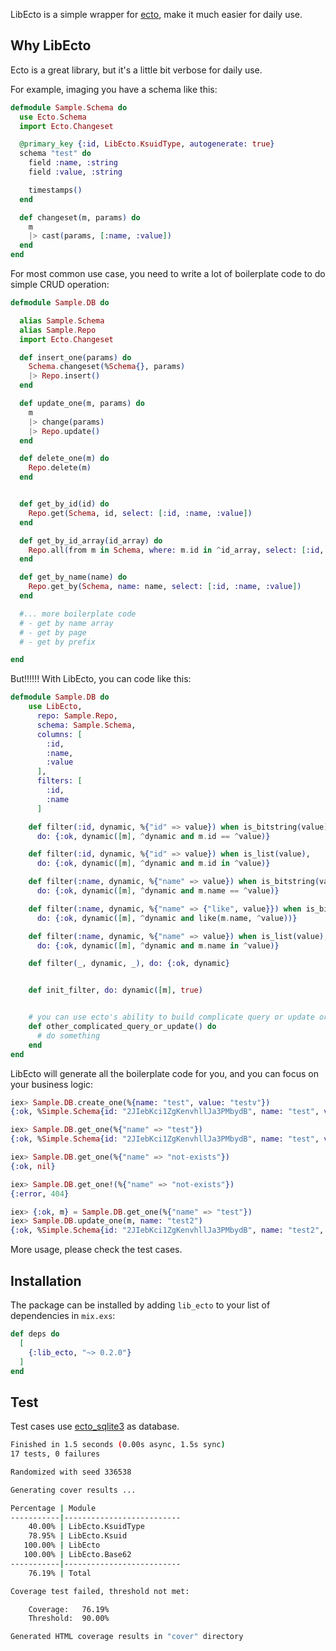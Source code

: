 <!-- MDOC !-->
LibEcto is a simple wrapper for [ecto](https://hexdocs.pm/ecto/Ecto.html), make it much easier for daily use.

## Why LibEcto

Ecto is a great library, but it's a little bit verbose for daily use.

For example, imaging you have a schema like this:

```Elixir
defmodule Sample.Schema do
  use Ecto.Schema
  import Ecto.Changeset

  @primary_key {:id, LibEcto.KsuidType, autogenerate: true}
  schema "test" do
    field :name, :string
    field :value, :string

    timestamps()
  end

  def changeset(m, params) do
    m
    |> cast(params, [:name, :value])
  end
end
```

For most common use case, you need to write a lot of boilerplate code to do simple CRUD operation:

```Elixir
defmodule Sample.DB do

  alias Sample.Schema
  alias Sample.Repo
  import Ecto.Changeset

  def insert_one(params) do
    Schema.changeset(%Schema{}, params)
    |> Repo.insert()
  end

  def update_one(m, params) do
    m
    |> change(params)
    |> Repo.update()
  end

  def delete_one(m) do
    Repo.delete(m)
  end


  def get_by_id(id) do
    Repo.get(Schema, id, select: [:id, :name, :value])
  end

  def get_by_id_array(id_array) do
    Repo.all(from m in Schema, where: m.id in ^id_array, select: [:id, :name, :value])
  end

  def get_by_name(name) do
    Repo.get_by(Schema, name: name, select: [:id, :name, :value])
  end

  #... more boilerplate code
  # - get by name array
  # - get by page
  # - get by prefix

end
```

But!!!!!! With LibEcto, you can code like this:

```Elixir
defmodule Sample.DB do
    use LibEcto,
      repo: Sample.Repo,
      schema: Sample.Schema,
      columns: [
        :id,
        :name,
        :value
      ],
      filters: [
        :id,
        :name
      ]

    def filter(:id, dynamic, %{"id" => value}) when is_bitstring(value),
      do: {:ok, dynamic([m], ^dynamic and m.id == ^value)}

    def filter(:id, dynamic, %{"id" => value}) when is_list(value),
      do: {:ok, dynamic([m], ^dynamic and m.id in ^value)}

    def filter(:name, dynamic, %{"name" => value}) when is_bitstring(value),
      do: {:ok, dynamic([m], ^dynamic and m.name == ^value)}

    def filter(:name, dynamic, %{"name" => {"like", value}}) when is_bitstring(value),
      do: {:ok, dynamic([m], ^dynamic and like(m.name, ^value))}

    def filter(:name, dynamic, %{"name" => value}) when is_list(value),
      do: {:ok, dynamic([m], ^dynamic and m.name in ^value)}

    def filter(_, dynamic, _), do: {:ok, dynamic}


    def init_filter, do: dynamic([m], true)


    # you can use ecto's ability to build complicate query or update or transaction if GenericDB can't satisfy your need
    def other_complicated_query_or_update() do
      # do something
    end
end
```

LibEcto will generate all the boilerplate code for you, and you can focus on your business logic:


```Elixir
iex> Sample.DB.create_one(%{name: "test", value: "testv"})
{:ok, %Simple.Schema{id: "2JIebKci1ZgKenvhllJa3PMbydB", name: "test", value: "testv"}}

iex> Sample.DB.get_one(%{"name" => "test"})
{:ok, %Simple.Schema{id: "2JIebKci1ZgKenvhllJa3PMbydB", name: "test", value: "testv"}}

iex> Sample.DB.get_one(%{"name" => "not-exists"})
{:ok, nil}

iex> Sample.DB.get_one!(%{"name" => "not-exists"})
{:error, 404}

iex> {:ok, m} = Sample.DB.get_one(%{"name" => "test"})
iex> Sample.DB.update_one(m, name: "test2")
{:ok, %Simple.Schema{id: "2JIebKci1ZgKenvhllJa3PMbydB", name: "test2", value: "testv"}}
```

More usage, please check the test cases.

## Installation

The package can be installed by adding `lib_ecto` to your list of dependencies in `mix.exs`:

```elixir
def deps do
  [
    {:lib_ecto, "~> 0.2.0"}
  ]
end
```

## Test

Test cases use [ecto_sqlite3](https://github.com/elixir-sqlite/ecto_sqlite3) as database.


```bash
Finished in 1.5 seconds (0.00s async, 1.5s sync)
17 tests, 0 failures

Randomized with seed 336538

Generating cover results ...

Percentage | Module
-----------|--------------------------
    40.00% | LibEcto.KsuidType
    78.95% | LibEcto.Ksuid
   100.00% | LibEcto
   100.00% | LibEcto.Base62
-----------|--------------------------
    76.19% | Total

Coverage test failed, threshold not met:

    Coverage:   76.19%
    Threshold:  90.00%

Generated HTML coverage results in "cover" directory
```